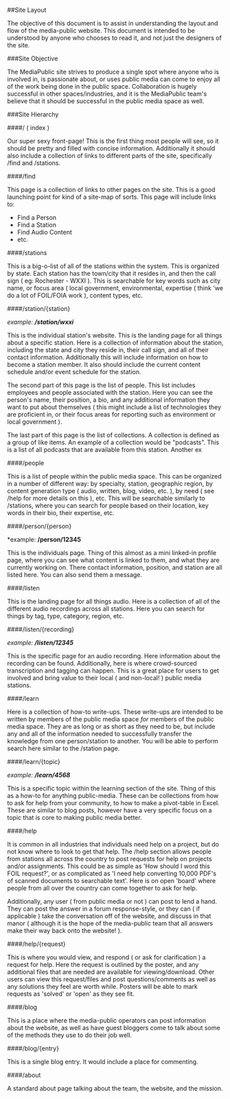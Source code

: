 ##Site Layout

The objective of this document is to assist in understanding the layout and
flow of the media-public website.  This document is intended to be understood
by anyone who chooses to read it, and not just the designers of the site.

###Site Objective

The MediaPublic site strives to produce a single spot where anyone who is
involved in, is passionate about, or uses public media can come to enjoy all
of the work being done in the public space.  Collaboration is hugely
successful in other spaces/industries, and it is the MediaPublic team's
believe that it should be successful in the public media space as well.

###Site Hierarchy

####/ ( index )

Our super sexy front-page!  This is the first thing most people will see, so
it should be pretty and filled with concise information.  Additionally it
should also include a collection of links to different parts of the site, 
specifically /find and /stations.

####/find

This page is a collection of links to other pages on the site.  This is a good 
launching point for kind of a site-map of sorts.  This page will include links
to:

 - Find a Person
 - Find a Station
 - Find Audio Content
 - etc.

####/stations

This is a big-o-list of all of the stations within the system.  This is 
organized by state.  Each station has the town/city that it resides in, and
then the call sign ( eg: Rochester - WXXI ).  This is searchable for key
words such as city name, or focus area ( local government, environmental, 
expertise ( think 'we do a lot of FOIL/FOIA work ), content types, etc.

####/station/{station}

*example: **/station/wxxi***

This is the individual station's website.  This is the landing page for all
things about a specific station.  Here is a collection of information about
the station, including the state and city they reside in, their call sign,
and all of their contact information.  Additionally this will include 
information on how to become a station member.  It also should include the 
current content schedule and/or event schedule for the station.

The second part of this page is the list of people.  This list includes 
employees and people associated with the station.  Here you can see the
person's name, their position, a bio, and any additional information they
want to put about themselves ( this might include a list of technologies they
are proficient in, or their focus areas for reporting such as environment or
local government ).

The last part of this page is the list of collections.  A collection is
defined as a group of like items.  An example of a collection would be 
"podcasts".  This is a list of all podcasts that are available from this
station.  Another ex

####/people

This is a list of people within the public media space.  This can be organized
in a number of different way: by specialty, station, geographic region, by
content generation type ( audio, written, blog, video, etc. ), by need ( see
/help for more details on this ), etc.  This will be searchable similarly to
/stations, where you can search for people based on their location, key words
in their bio, their expertise, etc.

####/person/{person}

*example: **/person/12345**

This is the individuals page.  Thing of this almost as a mini linked-in
profile page, where you can see what content is linked to them, and what 
they are currently working on.  There contact information, position, and
station are all listed here.  You can also send them a message.

####/listen

This is the landing page for all things audio.  Here is a collection of all of
the different audio recordings across all stations.  Here you can search for
things by tag, type, category, region, etc.

####/listen/{recording}

*example: **/listen/12345***

This is the specific page for an audio recording.  Here information about the 
recording can be found.  Additionally, here is where crowd-sourced 
transcription and tagging can happen.  This is a great place for users to get
involved and bring value to their local ( and non-local! ) public media
stations.

####/learn

Here is a collection of how-to write-ups.  These write-ups are intended to be
written by members of the public media space *for* members of the public media
space.  They are as long or as short as they need to be, but include any and 
all of the information needed to successfully transfer the knowledge from one
person/station to another.  You will be able to perform search here similar
to the /station page.

####/learn/{topic}

*example: **/learn/4568***

This is a specific topic within the learning section of the site.  Thing of 
this as a how-to for anything public-media.  These can be collections from how
to ask for help from your community, to how to make a pivot-table in Excel.
These are similar to blog posts, however have a very specific focus on a topic
that is core to making public media better.

####/help

It is common in all industries that individuals need help on a project, but do
not know where to look to get that help.  The /help section allows people from 
stations all across the country to post requests for help on projects and/or 
assignments.  This could be as simple as 'How should I word this FOIL
request?', or as complicated as 'I need help converting 10,000 PDF's of scanned
documents to searchable text'.  Here is on open 'board' where people from all
over the country can come together to ask for help.

Additionally, any user ( from public media or not ) can post to lend a hand.
They can post the answer in a forum response-style, or they can ( if applicable
) take the conversation off of the website, and discuss in that manor ( 
although it is the hope of the media-public team that all answers make their
way back onto the website! ). 

####/help/{request}

This is where you would view, and respond ( or ask for clarification ) a
request for help.  Here the request is outlined by the poster, and any 
additional files that are needed are available for viewing/download. Other
users can view this request/files and post questions/comments as well as
any solutions they feel are worth while.  Posters will be able to mark 
requests as 'solved' or 'open' as they see fit.

####/blog

This is a place where the media-public operators can post information about
the website, as well as have guest bloggers come to talk about some of the
methods they use to do their job well.

####/blog/{entry}

This is a single blog entry.  It would include a place for commenting.

####/about

A standard about page talking about the team, the website, and the mission.



